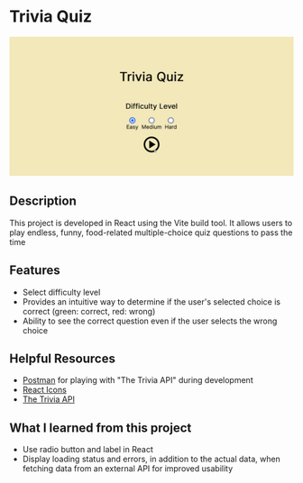 # Trivia Quiz

![demo gif](demo.gif)

## Description

This project is developed in React using the Vite build tool. It allows users to play endless, funny, food-related multiple-choice quiz questions to pass the time

## Features

- Select difficulty level
- Provides an intuitive way to determine if the user's selected choice is correct (green: correct, red: wrong)
- Ability to see the correct question even if the user selects the wrong choice

## Helpful Resources

- [Postman](https://www.postman.com) for playing with "The Trivia API" during development
- [React Icons](https://react-icons.github.io/react-icons)
- [The Trivia API](https://the-trivia-api.com)

## What I learned from this project

- Use radio button and label in React
- Display loading status and errors, in addition to the actual data, when fetching data from an external API for improved usability
